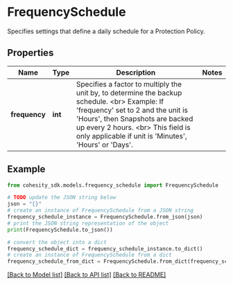 # FrequencySchedule

Specifies settings that define a daily schedule for a Protection Policy.

## Properties

Name | Type | Description | Notes
------------ | ------------- | ------------- | -------------
**frequency** | **int** | Specifies a factor to multiply the unit by, to determine the backup schedule. &lt;br&gt; Example: If &#39;frequency&#39; set to 2 and the unit is &#39;Hours&#39;, then Snapshots are backed up every 2 hours. &lt;br&gt; This field is only applicable if unit is &#39;Minutes&#39;, &#39;Hours&#39; or &#39;Days&#39;. | 

## Example

```python
from cohesity_sdk.models.frequency_schedule import FrequencySchedule

# TODO update the JSON string below
json = "{}"
# create an instance of FrequencySchedule from a JSON string
frequency_schedule_instance = FrequencySchedule.from_json(json)
# print the JSON string representation of the object
print(FrequencySchedule.to_json())

# convert the object into a dict
frequency_schedule_dict = frequency_schedule_instance.to_dict()
# create an instance of FrequencySchedule from a dict
frequency_schedule_from_dict = FrequencySchedule.from_dict(frequency_schedule_dict)
```
[[Back to Model list]](../README.md#documentation-for-models) [[Back to API list]](../README.md#documentation-for-api-endpoints) [[Back to README]](../README.md)


